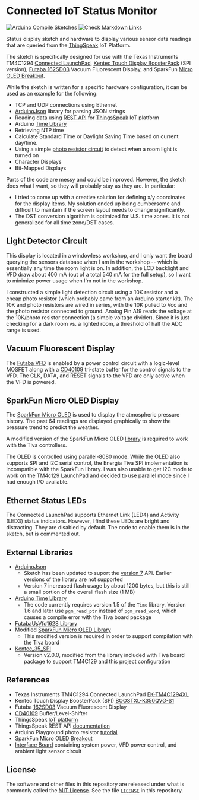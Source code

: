 # Connected IoT Status Monitor

[![Arduino Compile Sketches](https://github.com/Andy4495/ConnectedStatusMonitor/actions/workflows/arduino-compile-sketches.yml/badge.svg)](https://github.com/Andy4495/ConnectedStatusMonitor/actions/workflows/arduino-compile-sketches.yml)
[![Check Markdown Links](https://github.com/Andy4495/ConnectedStatusMonitor/actions/workflows/check-links.yml/badge.svg)](https://github.com/Andy4495/ConnectedStatusMonitor/actions/workflows/check-links.yml)

Status display sketch and hardware to display various sensor data readings that are queried from the [ThingSpeak][6] IoT Platform.

The sketch is specifically designed for use with the Texas Instruments TM4C1294 [Connected LaunchPad][1], [Kentec Touch Display BoosterPack][2] (SPI version), [Futaba 162SD03][9] Vacuum Fluorescent Display, and SparkFun [Micro OLED Breakout][12].

While the sketch is written for a specific hardware configuration, it can be used as an example for the following:

- TCP and UDP connections using Ethernet
- [ArduinoJson][3] library for parsing JSON strings
- Reading data using [REST API][4] for [ThingsSpeak][6] IoT platform
- Arduino [Time Library][5]
- Retrieving NTP time
- Calculate Standard Time or Daylight Saving Time based on current day/time.
- Using a simple [photo resistor circuit][7] to detect when a room light is turned on
- Character Displays
- Bit-Mapped Displays

Parts of the code are messy and could be improved. However, the sketch does what I want, so they will probably stay as they are. In particular:

- I tried to come up with a creative solution for defining x/y coordinates for the display items. My solution ended up being cumbersome and difficult to maintain if the screen layout needs to change significantly.
- The DST conversion algorithm is optimized for U.S. time zones. It is not generalized for all time zone/DST cases.

## Light Detector Circuit

This display is located in a windowless workshop, and I only want the board querying the sensors database when I am in the workshop -- which is essentially any time the room light is on. In addition, the LCD backlight and VFD draw about 400 mA (out of a total 540 mA for the full setup), so I want to minimize power usage when I'm not in the workshop.

I constructed a simple light detection circuit using a 10K resistor and a cheap photo resistor (which probably came from an Arduino starter kit). The 10K and photo resistors are wired in series, with the 10K pulled to Vcc and the photo resistor connected to ground. Analog Pin A19 reads the voltage at the 10K/photo resistor connection (a simple voltage divider). Since it is just checking for a dark room vs. a lighted room, a threshold of half the ADC range is used.

## Vacuum Fluorescent Display

The [Futaba VFD][9] is enabled by a power control circuit with a logic-level MOSFET along with a [CD40109][11] tri-state buffer for the control signals to the VFD. The CLK, DATA, and RESET signals to the VFD are only active when the VFD is powered.

## SparkFun Micro OLED Display

The [SparkFun Micro OLED][12] is used to display the atmospheric pressure history. The past 64 readings are displayed graphically to show the pressure trend to predict the weather.

A modified version of the SparkFun Micro OLED [library][13] is required to work with the Tiva controllers.

The OLED is controlled using parallel-8080 mode. While the OLED also supports SPI and I2C serial control, the Energia Tiva SPI implementation is incompatible with the SparkFun library. I was also unable to get I2C mode to work on the TM4c129 LaunchPad and decided to use parallel mode since I had enough I/O available.

## Ethernet Status LEDs

The Connected LaunchPad supports Ethernet Link (LED4) and Activity (LED3) status indicators. However, I find these LEDs are bright and distracting. They are disabled by default. The code to enable them is in the sketch, but is commented out.

## External Libraries

- [ArduinoJson][3]
  - Sketch has been updated to suport the [version 7][17] API. Earlier versions of the library are not supported
  - Version 7 increased flash usage by about 1200 bytes, but this is still a small portion of the overall flash size (1 MB)
- [Arduino Time Library][5]
  - The code currently requires version 1.5 of the `Time` library. Version 1.6 and later use `pgm_read_ptr` instead of `pgm_read_word`, which causes a compile error with the Tiva board package
- [FutabaUsVfd162S Library][8]
- Modified [SparkFun Micro OLED Library][13]
  - This modified version is required in order to support compilation with the Tiva board
- [Kentec_35_SPI][16]
  - Version v2.0.0, modified from the library included with Tiva board package to support TM4C129 and this project configuration

## References

- Texas Instruments TM4C1294 Connected LaunchPad [EK-TM4C1294XL][1]
- Kentec Touch Display BoosterPack (SPI) [BOOSTXL-K350QVG-S1][2]
- Futaba [162SD03][9] Vacuum Fluorescent Display
- [CD40109][11] Buffer/Level-Shifter
- ThingsSpeak [IoT platform][6]
- ThingsSpeak REST API [documentation][4]
- Arduino Playground photo resistor [tutorial][7]
- SparkFun Micro OLED [Breakout][12]
- [Interface Board][14] containing system power, VFD power control, and ambient light sensor circuit

## License

The software and other files in this repository are released under what is commonly called the [MIT License][100]. See the file [`LICENSE`][101] in this repository.

[1]: http://www.ti.com/tool/EK-TM4C1294XL
[2]: http://www.ti.com/tool/boostxl-k350qvg-s1
[3]: https://arduinojson.org/
[4]: https://www.mathworks.com/help/thingspeak/read-data-from-channel.html
[5]: https://github.com/PaulStoffregen/Time
[6]: https://thingspeak.com/
[7]: https://playground.arduino.cc/Learning/PhotoResistor
[8]: https://github.com/Andy4495/FutabaVFD162S
[9]: ./extras/VFD-162.pdf
[11]: https://www.ti.com/lit/ds/symlink/cd40109b.pdf
[12]: https://www.sparkfun.com/products/13003
[13]: https://github.com/Andy4495/SparkFun_Micro_OLED_Arduino_Library
[14]: hardware/README.md
[16]: https://github.com/Andy4495/Kentec_35_SPI
[17]: https://arduinojson.org/news/2024/01/03/arduinojson-7/
[100]: https://choosealicense.com/licenses/mit/
[101]: ./LICENSE
[//]: # ([200]: https://github.com/Andy4495/ConnectedStatusMonitor)
[//]: # ( [9]: https://www.allelectronics.com/mas_assets/media/allelectronics2018/spec/VFD-162.pdf )
[//]: # ( [15]: https://arduinojson.org/v6/doc/upgrade/ )
